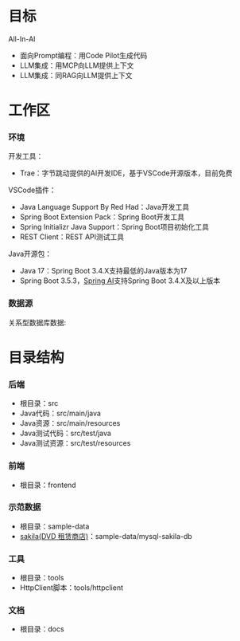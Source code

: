 # 目标
All-In-AI

* 面向Prompt编程：用Code Pilot生成代码
* LLM集成：用MCP向LLM提供上下文
* LLM集成：同RAG向LLM提供上下文

# 工作区

### 环境
开发工具：
* Trae：字节跳动提供的AI开发IDE，基于VSCode开源版本，目前免费

VSCode插件：
* Java Language Support By Red Had：Java开发工具
* Spring Boot Extension Pack：Spring Boot开发工具
* Spring Initializr Java Support：Spring Boot项目初始化工具
* REST Client：REST API测试工具

Java开源包：
* Java 17：Spring Boot 3.4.X支持最低的Java版本为17
* Spring Boot 3.5.3，[Spring AI](https://docs.spring.io/spring-ai/reference/getting-started.html)支持Spring Boot 3.4.X及以上版本    

### 数据源
关系型数据库数据:



# 目录结构

### 后端
* 根目录：src
* Java代码：src/main/java
* Java资源：src/main/resources
* Java测试代码：src/test/java
* Java测试资源：src/test/resources

### 前端
* 根目录：frontend

### 示范数据
* 根目录：sample-data
* [sakila(DVD 租赁商店)](https://github.com/jOOQ/sakila/tree/main)：sample-data/mysql-sakila-db

### 工具
* 根目录：tools
* HttpClient脚本：tools/httpclient

### 文档
* 根目录：docs

